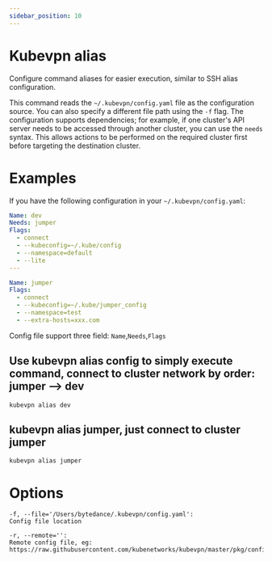 ```yaml
---
sidebar_position: 10
---
```


# Kubevpn alias

Configure command aliases for easier execution, similar to SSH alias configuration.

This command reads the `~/.kubevpn/config.yaml` file as the configuration source. You can also specify a different file
path using the `-f` flag. The configuration supports dependencies; for example, if one cluster's API server needs to be
accessed through another cluster, you can use the `needs` syntax. This allows actions to be performed on the required
cluster first before targeting the destination cluster.

# Examples

If you have the following configuration in your `~/.kubevpn/config.yaml`:

```yaml
Name: dev
Needs: jumper
Flags:
  - connect
  - --kubeconfig=~/.kube/config
  - --namespace=default
  - --lite
---

Name: jumper
Flags:
  - connect
  - --kubeconfig=~/.kube/jumper_config
  - --namespace=test
  - --extra-hosts=xxx.com
```

Config file support three field: `Name`,`Needs`,`Flags`

## Use kubevpn alias config to simply execute command, connect to cluster network by order: jumper --> dev

```shell
kubevpn alias dev
```

## kubevpn alias jumper, just connect to cluster jumper

```shell
kubevpn alias jumper
```

# Options

```text
-f, --file='/Users/bytedance/.kubevpn/config.yaml':
Config file location

-r, --remote='':
Remote config file, eg: https://raw.githubusercontent.com/kubenetworks/kubevpn/master/pkg/config/config.yaml
```